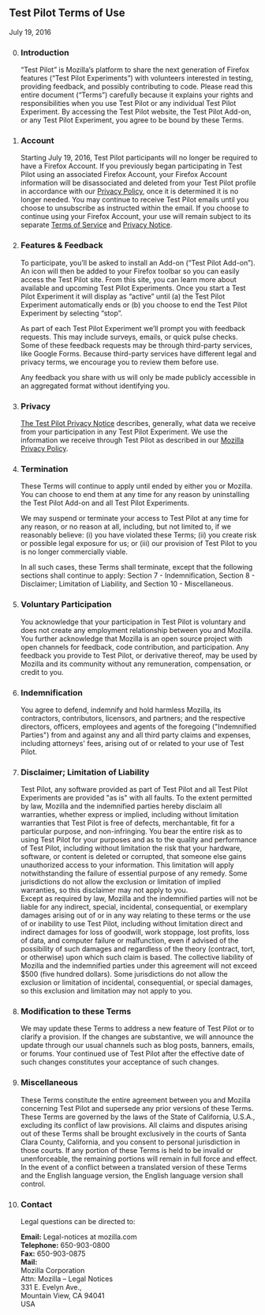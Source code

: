 ## Test Pilot Terms of Use
July 19, 2016

0. ### Introduction
    “Test Pilot” is Mozilla’s platform to share the next generation of Firefox features (“Test Pilot Experiments”) with volunteers interested in testing, providing feedback, and possibly contributing to code. Please read this entire document (“Terms”) carefully because it explains your rights and responsibilities when you use Test Pilot or any individual Test Pilot Experiment. By accessing the Test Pilot website, the Test Pilot Add-on, or any Test Pilot Experiment, you agree to be bound by these Terms.

0. ### Account
    Starting July 19, 2016, Test Pilot participants will no longer be required to have a Firefox Account. If you previously began participating in Test Pilot using an associated Firefox Account, your Firefox Account information will be disassociated and deleted from your Test Pilot profile in accordance with our [Privacy Policy](https://www.mozilla.org/en-US/privacy/), once it is determined it is no longer needed. You may continue to receive Test Pilot emails until you choose to unsubscribe as instructed within the email. If you choose to continue using your Firefox Account, your use will remain subject to its separate [Terms of Service](https://www.mozilla.org/about/legal/terms/services) and [Privacy Notice](https://www.mozilla.org/privacy/firefox-cloud).

0. ### Features & Feedback
    To participate, you’ll be asked to install an Add-on (“Test Pilot Add-on”). An icon will then be added to your Firefox toolbar so you can easily access the Test Pilot site. From this site, you can learn more about available and upcoming Test Pilot Experiments. Once you start a Test Pilot Experiment it will display as “active” until (a) the Test Pilot Experiment automatically ends or (b) you choose to end the Test Pilot Experiment by selecting “stop”.

    As part of each Test Pilot Experiment we’ll prompt you with feedback requests. This may include surveys, emails, or quick pulse checks. Some of these feedback requests may be through third-party services, like Google Forms. Because third-party services have different legal and privacy terms, we encourage you to review them before use.

    Any feedback you share with us will only be made publicly accessible in an aggregated format without identifying you.

0. ### Privacy
    [The Test Pilot Privacy Notice](/privacy) describes, generally, what data we receive from your participation in any Test Pilot Experiment. We use the information we receive through Test Pilot as described in our [Mozilla Privacy Policy](https://www.mozilla.org/privacy/).

0. ### Termination
    These Terms will continue to apply until ended by either you or Mozilla. You can choose to end them at any time for any reason by uninstalling the Test Pilot Add-on and all Test Pilot Experiments.

    We may suspend or terminate your access to Test Pilot at any time for any reason, or no reason at all, including, but not limited to, if we reasonably believe: (i) you have violated these Terms; (ii) you create risk or possible legal exposure for us; or (iii) our provision of Test Pilot to you is no longer commercially viable.

    In all such cases, these Terms shall terminate, except that the following sections shall continue to apply: Section 7 - Indemnification, Section 8 - Disclaimer; Limitation of Liability, and Section 10 - Miscellaneous.

0. ### Voluntary Participation
    You acknowledge that your participation in Test Pilot is voluntary and does not create any employment relationship between you and Mozilla. You further acknowledge that Mozilla is an open source project with open channels for feedback, code contribution, and participation. Any feedback you provide to Test Pilot, or derivative thereof, may be used by Mozilla and its community without any remuneration, compensation, or credit to you.

0. ### Indemnification
    You agree to defend, indemnify and hold harmless Mozilla, its contractors, contributors, licensors, and partners; and the respective directors, officers, employees and agents of the foregoing ("Indemnified Parties") from and against any and all third party claims and expenses, including attorneys' fees, arising out of or related to your use of Test Pilot.

0. ### Disclaimer; Limitation of Liability
    <div class="legal">Test Pilot, any software provided as part of Test Pilot and all Test Pilot Experiments are provided "as is" with all faults. To the extent permitted by law, Mozilla and the indemnified parties hereby disclaim all warranties, whether express or implied, including without limitation warranties that Test Pilot is free of defects, merchantable, fit for a particular purpose, and non-infringing. You bear the entire risk as to using Test Pilot for your purposes and as to the quality and performance of Test Pilot, including without limitation the risk that your hardware, software, or content is deleted or corrupted, that someone else gains unauthorized access to your information. This limitation will apply notwithstanding the failure of essential purpose of any remedy. Some jurisdictions do not allow the exclusion or limitation of implied warranties, so this disclaimer may not apply to you.</div>

    <div class="legal">Except as required by law, Mozilla and the indemnified parties will not be liable for any indirect, special, incidental, consequential, or exemplary damages arising out of or in any way relating to these terms or the use of or inability to use Test Pilot, including without limitation direct and indirect damages for loss of goodwill, work stoppage, lost profits, loss of data, and computer failure or malfunction, even if advised of the possibility of such damages and regardless of the theory (contract, tort, or otherwise) upon which such claim is based. The collective liability of Mozilla and the indemnified parties under this agreement will not exceed $500 (five hundred dollars). Some jurisdictions do not allow the exclusion or limitation of incidental, consequential, or special damages, so this exclusion and limitation may not apply to you.</div>

0. ### Modification to these Terms
    We may update these Terms to address a new feature of Test Pilot or to clarify a provision. If the changes are substantive, we will announce the update through our usual channels such as blog posts, banners, emails, or forums. Your continued use of Test Pilot after the effective date of such changes constitutes your acceptance of such changes.

0. ### Miscellaneous
    These Terms constitute the entire agreement between you and Mozilla concerning Test Pilot and supersede any prior versions of these Terms. These Terms are governed by the laws of the State of California, U.S.A., excluding its conflict of law provisions. All claims and disputes arising out of these Terms shall be brought exclusively in the courts of Santa Clara County, California, and you consent to personal jurisdiction in those courts. If any portion of these Terms is held to be invalid or unenforceable, the remaining portions will remain in full force and effect. In the event of a conflict between a translated version of these Terms and the English language version, the English language version shall control.

0. ### Contact
    Legal questions can be directed to:

    **Email:** Legal-notices at mozilla.com  
    **Telephone:** 650-903-0800  
    **Fax:** 650-903-0875  
    **Mail:**  
    Mozilla Corporation  
    Attn: Mozilla – Legal Notices  
    331 E. Evelyn Ave.,  
    Mountain View, CA 94041  
    USA  
